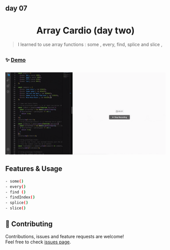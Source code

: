 ## day 07

<h1 align="center"> Array Cardio (day two) </h1>

> I learned to use array functions : some , every, find, splice and slice ,

##

### ✨ [Demo](https://mosaif00.github.io/30-Days-JavaScript-Challenge/07-Array-Cardio-02/index.html)

##

![alt text](./screen07.gif)

## Features & Usage

```sh
- some()
- every()
- find ()
- findIndex()
- splice()
- slice()
```

## 🤝 Contributing

Contributions, issues and feature requests are welcome!<br />Feel free to check [issues page](https://github.com/MoSaif00/30-Days-JavaScript-Challenge/issues).
